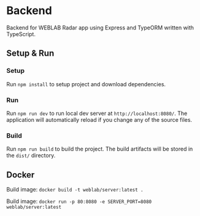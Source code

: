 # Backend
Backend for WEBLAB Radar app using Express and TypeORM written with TypeScript.

## Setup & Run
### Setup
Run `npm install` to setup project and download dependencies.

### Run
Run `npm run dev` to run local dev server at `http://localhost:8080/`. The application will automatically reload if you change any of the source files.

### Build
Run `npm run build` to build the project. The build artifacts will be stored in the `dist/` directory.


## Docker
Build image: `docker build -t weblab/server:latest .`

Build image: `docker run -p 80:8080 -e SERVER_PORT=8080 weblab/server:latest`